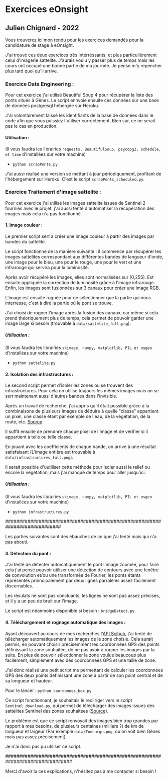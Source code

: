 # Exercices eOnsight
## Julien Chignard - 2022

Vous trouverez ici mon rendu pour les exercices demandés pour la candidature de stage à eOnsight.

J'ai trouvé ces deux exercices très intérréssants, et plus particulièrement celui d'imagerie sattelite. J'aurais voulu y passer plus de temps mais les cours ont occupé une bonne partie de ma journée. Je pense m'y repencher plus tard quoi qu'il arrive.

### Exercice Data Engineering :
Pour cet exercice j'ai utilisé Beautiful Soup 4 pour récupérer la liste des ponts situés à Gênes. Le script ennvoie ensuite ces données sur une base de données postgresql hébergée sur Heroku.

J'ai volontairement laissé les identifiants de la base de données dans le code afin que vous puissiez l'utiliser correctement. Bien sur, ce ne serait pas le cas en production.

#### Utilisation :
(Il vous faudra les librairies `requests, BeautifulSoup, psycopg2, schedule, et time` d'installées sur votre machine)

- `python scrapPonts.py`

J'ai aussi réalisé une version se mettant à jour périodiquement, profitant de l'hébergement sur Heroku. C'est le script `scrapPonts_scheduled.py`.

### Exercice Traitement d'image sattelite :
Pour cet exercice j'ai utilisé les images sattelite issues de Sentinel 2 fournies avec le projet, j'ai aussi tenté d'automatiser la récupération des images mais cela n'a pas fonctionné.

#### 1. Image couleur :
Le premier script sert à créer une image couleur à partir des images par bandes du sattelite.

Le script fonctionne de la manière suivante : il commence par récupérer les images sattelites correspondant aux différentes bandes de langueur d'onde, une image pour le bleu, une pour le rouge, une pour le vert et une infrarouge qui servira pour la luminosité.

Après avoir récupéré les images, elles sont normalisées sur \[0,255\]. Est ensuite appliquée la correction de luminosité grâce à l'image infrarouge.
Enfin, les images sont fusionnées sur 3 canaux pour créer une image RGB.

L'image est ensuite rognée pour ne sélectionner que la partie qui nous interresse, c'est à dire la partie où le pont se trouve.

J'ai choisi de rogner l'image après la fusion des canaux, car même si cela prend théoriquement plus de temps, cela permet de pouvoir garder une image large si besoin (trouvable à `data/sattelite_full.png`).

##### Utilisation :
(Il vous faudra les librairies `skimage, numpy, matplotlib, PIL et osgeo` d'installées sur votre machine)

- `python sattelite.py`

#### 2. Isolation des infrastructures :
Le second script permet d'isoler les zones ou se trouvent des infrastructures.
Pour cela on utilise toujours les mêmes images mais on se sert maintenant aussi d'autres bandes dans l'invisible.

Après un travail de recherche, j'ai appris qu'il était possible grâce à la combinaisons de plusieurs images de déduire à quelle "classe"  appartient un pixel, une classe étant par exemple de l'eau, de la végétation, de la route, etc.
[Source](https://sentinels.copernicus.eu/web/sentinel/technical-guides/sentinel-2-msi/level-2a/algorithm)

Il suffit ensuite de prendnre chaque pixel de l'image et de vérifier si il appartient à telle ou telle classe.

En jouant avec les coefficients de chaque bande, on arrive à une résultat satisfaisant (L'image entière est trouvable à `data/infrastructures_full.png`).

Il serait possible d'uutiliser cette méthode pour isoler aussi le relief ou encore la végétation, mais j'ai manqué de temps pour aller jusqu'ici.

##### Utilisation :
(Il vous faudra les librairies `skimage, numpy, matplotlib, PIL et osgeo` d'installées sur votre machine)

- `python infrastructures.py`

############################################################################

Les parties suivantes sont des ébauches de ce que j'ai tenté mais qui n'a pas abouti.

#### 3. Détection du pont :
J'ai tenté de détecter automatiquement le pont l'image zoomée, pour faire cela j'ai pensé pouvoir utiliser une détection de contours avec une fenêtre de convolution et/ou une transformée de Fourier, les ponts étants représentés prinncipalement par deux lignes parralèles assez facilement discernables.

Les résulats ne sont pas concluants, les lignes ne sont pas assez précises, et il y a un peu de bruit sur l'image.

Le script est néanmoins disponible si besoin : `bridgeDetect.py`.


#### 4. Téléchargement et rognage automatique des images :
Ayant découvert au cours de mes recherches l'[API Scihub](https://scihub.copernicus.eu/), j'ai tenté de télécharger automatiquement les images de la zone choisie. Cela aurait permis, en pouvant choisir précisemment les coordonnées GPS des points définissant la zone souhaitée, de ne pas avoir à rogner les images par la suite. En plus de pouvoir sélectionner la zone voulue beaucoup plus facilement, simplement avec des coordonnées GPS et une taille de zone.

J'ai donc réalisé une petit script me permettant de calculer les coordonnées GPS des deux points définissant une zone à partir de son point central et de sa longueur et hauteur.

Pour le lancer : `python coordonnes_box.py`

Ce script fonctionnant, je souhaitais le rediiriger vers le script `Sentinel_download.py`, qui permet de télécharger des images issues des sattelites Sentinel des zones souhaitées ([Source](https://github.com/olivierhagolle/Sentinel-download)).

Le problème est que ce script renvoyait des images bien trop grandes par rapport à mes besoins, de plusieurs centaines (milliers ?) de km de longueur et largeur (Par exemple `data/TooLarge.png`, ou on voit bien Gênes mais pas assez précisement).

Je n'ai donc pas pu utiliser ce script.

################################################################################

Merci d'avoir lu ces explications, n'hésitez pas à me contacter si besoin !